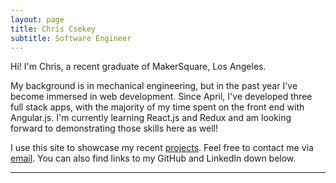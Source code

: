 ```yaml
---
layout: page
title: Chris Csekey
subtitle: Software Engineer
---
```


Hi! I'm Chris, a recent graduate of MakerSquare, Los Angeles.

My background is in mechanical engineering, but in the past year I've become immersed in web development.  Since April, I've developed three full stack apps, with the majority of my time spent on the front end with Angular.js.  I'm currently learning React.js and Redux and am looking forward to demonstrating those skills here as well!

I use this site to showcase my recent [projects](cse25.github.io/projects).  Feel free to contact me via [email](mailto:chrisjc25@gmail.com).  You can also find links to my GitHub and LinkedIn down below.

---
